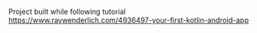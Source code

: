 Project built while following tutorial https://www.raywenderlich.com/4936497-your-first-kotlin-android-app
